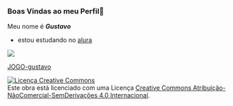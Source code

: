### Boas Vindas ao meu Perfil👋

Meu nome é ***Gustavo***

- estou estudando no [alura](https://www.alura.com.br)

![](https://img.shields.io/badge/JavaScript-323330?style=for-the-badge&logo=javascript&logoColor=F7DF1E)


[JOGO-gustavo](https://editor.p5js.org/gustavo.dambroski/full/I9U9poQPc)



<a rel="license" href="http://creativecommons.org/licenses/by-nc-nd/4.0/"><img alt="Licença Creative Commons" style="border-width:0" src="https://i.creativecommons.org/l/by-nc-nd/4.0/88x31.png" /></a><br />Este obra está licenciado com uma Licença <a rel="license" href="http://creativecommons.org/licenses/by-nc-nd/4.0/">Creative Commons Atribuição-NãoComercial-SemDerivações 4.0 Internacional</a>.
